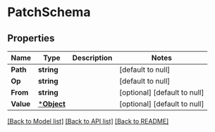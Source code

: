 # PatchSchema

## Properties
Name | Type | Description | Notes
------------ | ------------- | ------------- | -------------
**Path** | **string** |  | [default to null]
**Op** | **string** |  | [default to null]
**From** | **string** |  | [optional] [default to null]
**Value** | [***Object**](.md) |  | [optional] [default to null]

[[Back to Model list]](../README.md#documentation-for-models) [[Back to API list]](../README.md#documentation-for-api-endpoints) [[Back to README]](../README.md)

